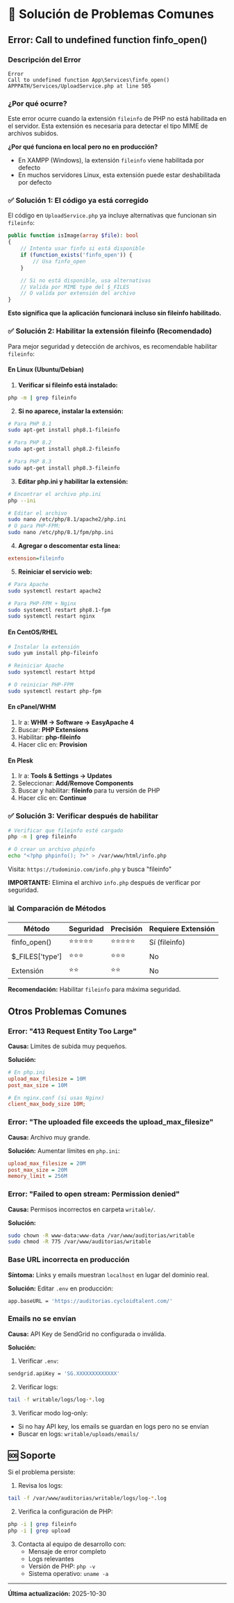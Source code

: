 # 🔧 Solución de Problemas Comunes

## Error: Call to undefined function finfo_open()

### Descripción del Error

```
Error
Call to undefined function App\Services\finfo_open()
APPPATH/Services/UploadService.php at line 505
```

### ¿Por qué ocurre?

Este error ocurre cuando la extensión `fileinfo` de PHP no está habilitada en el servidor. Esta extensión es necesaria para detectar el tipo MIME de archivos subidos.

**¿Por qué funciona en local pero no en producción?**
- En XAMPP (Windows), la extensión `fileinfo` viene habilitada por defecto
- En muchos servidores Linux, esta extensión puede estar deshabilitada por defecto

### ✅ Solución 1: El código ya está corregido

El código en `UploadService.php` ya incluye alternativas que funcionan sin `fileinfo`:

```php
public function isImage(array $file): bool
{
    // Intenta usar finfo si está disponible
    if (function_exists('finfo_open')) {
        // Usa finfo_open
    }

    // Si no está disponible, usa alternativas
    // Valida por MIME type del $_FILES
    // O valida por extensión del archivo
}
```

**Esto significa que la aplicación funcionará incluso sin fileinfo habilitado.**

### ✅ Solución 2: Habilitar la extensión fileinfo (Recomendado)

Para mejor seguridad y detección de archivos, es recomendable habilitar `fileinfo`:

#### En Linux (Ubuntu/Debian)

1. **Verificar si fileinfo está instalado:**
```bash
php -m | grep fileinfo
```

2. **Si no aparece, instalar la extensión:**
```bash
# Para PHP 8.1
sudo apt-get install php8.1-fileinfo

# Para PHP 8.2
sudo apt-get install php8.2-fileinfo

# Para PHP 8.3
sudo apt-get install php8.3-fileinfo
```

3. **Editar php.ini y habilitar la extensión:**
```bash
# Encontrar el archivo php.ini
php --ini

# Editar el archivo
sudo nano /etc/php/8.1/apache2/php.ini
# O para PHP-FPM:
sudo nano /etc/php/8.1/fpm/php.ini
```

4. **Agregar o descomentar esta línea:**
```ini
extension=fileinfo
```

5. **Reiniciar el servicio web:**
```bash
# Para Apache
sudo systemctl restart apache2

# Para PHP-FPM + Nginx
sudo systemctl restart php8.1-fpm
sudo systemctl restart nginx
```

#### En CentOS/RHEL

```bash
# Instalar la extensión
sudo yum install php-fileinfo

# Reiniciar Apache
sudo systemctl restart httpd

# O reiniciar PHP-FPM
sudo systemctl restart php-fpm
```

#### En cPanel/WHM

1. Ir a: **WHM → Software → EasyApache 4**
2. Buscar: **PHP Extensions**
3. Habilitar: **php-fileinfo**
4. Hacer clic en: **Provision**

#### En Plesk

1. Ir a: **Tools & Settings → Updates**
2. Seleccionar: **Add/Remove Components**
3. Buscar y habilitar: **fileinfo** para tu versión de PHP
4. Hacer clic en: **Continue**

### ✅ Solución 3: Verificar después de habilitar

```bash
# Verificar que fileinfo esté cargado
php -m | grep fileinfo

# O crear un archivo phpinfo
echo "<?php phpinfo(); ?>" > /var/www/html/info.php
```

Visita: `https://tudominio.com/info.php` y busca "fileinfo"

**IMPORTANTE:** Elimina el archivo `info.php` después de verificar por seguridad.

### 📊 Comparación de Métodos

| Método | Seguridad | Precisión | Requiere Extensión |
|--------|-----------|-----------|-------------------|
| finfo_open() | ⭐⭐⭐⭐⭐ | ⭐⭐⭐⭐⭐ | Sí (fileinfo) |
| $_FILES['type'] | ⭐⭐⭐ | ⭐⭐⭐ | No |
| Extensión | ⭐⭐ | ⭐⭐ | No |

**Recomendación:** Habilitar `fileinfo` para máxima seguridad.

## Otros Problemas Comunes

### Error: "413 Request Entity Too Large"

**Causa:** Límites de subida muy pequeños.

**Solución:**
```ini
# En php.ini
upload_max_filesize = 10M
post_max_size = 10M

# En nginx.conf (si usas Nginx)
client_max_body_size 10M;
```

### Error: "The uploaded file exceeds the upload_max_filesize"

**Causa:** Archivo muy grande.

**Solución:** Aumentar límites en `php.ini`:
```ini
upload_max_filesize = 20M
post_max_size = 20M
memory_limit = 256M
```

### Error: "Failed to open stream: Permission denied"

**Causa:** Permisos incorrectos en carpeta `writable/`.

**Solución:**
```bash
sudo chown -R www-data:www-data /var/www/auditorias/writable
sudo chmod -R 775 /var/www/auditorias/writable
```

### Base URL incorrecta en producción

**Síntoma:** Links y emails muestran `localhost` en lugar del dominio real.

**Solución:** Editar `.env` en producción:
```bash
app.baseURL = 'https://auditorias.cycloidtalent.com/'
```

### Emails no se envían

**Causa:** API Key de SendGrid no configurada o inválida.

**Solución:**
1. Verificar `.env`:
```bash
sendgrid.apiKey = 'SG.XXXXXXXXXXXXX'
```

2. Verificar logs:
```bash
tail -f writable/logs/log-*.log
```

3. Verificar modo log-only:
- Si no hay API key, los emails se guardan en logs pero no se envían
- Buscar en logs: `writable/uploads/emails/`

## 🆘 Soporte

Si el problema persiste:

1. Revisa los logs:
```bash
tail -f /var/www/auditorias/writable/logs/log-*.log
```

2. Verifica la configuración de PHP:
```bash
php -i | grep fileinfo
php -i | grep upload
```

3. Contacta al equipo de desarrollo con:
   - Mensaje de error completo
   - Logs relevantes
   - Versión de PHP: `php -v`
   - Sistema operativo: `uname -a`

---

**Última actualización:** 2025-10-30
